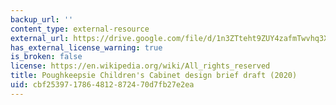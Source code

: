 ```yaml
---
backup_url: ''
content_type: external-resource
external_url: https://drive.google.com/file/d/1n3ZTteht9ZUY4zafmTwvhq3XIcyzVT7p/view
has_external_license_warning: true
is_broken: false
license: https://en.wikipedia.org/wiki/All_rights_reserved
title: Poughkeepsie Children's Cabinet design brief draft (2020)
uid: cbf25397-1786-4812-8724-70d7fb27e2ea
---
```

